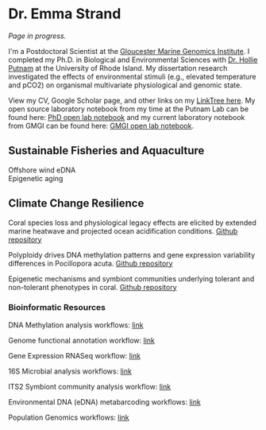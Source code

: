 # Dr. Emma Strand

*Page in progress.*

I'm a Postdoctoral Scientist at the [Gloucester Marine Genomics Institute](https://gmgi.org/). I completed my Ph.D. in Biological and Environmental Sciences with [Dr. Hollie Putnam](http://putnamlab.com/) at the University of Rhode Island. My dissertation research investigated the effects of environmental stimuli (e.g., elevated temperature and pCO2) on organismal multivariate physiological and genomic state. 

View my CV, Google Scholar page, and other links on my [LinkTree here](https://linktr.ee/emmastrand). My open source laboratory notebook from my time at the Putnam Lab can be found here: [PhD open lab notebook](https://emmastrand.github.io/EmmaStrand_Notebook) and my current laboratory notebook from GMGI can be found here: [GMGI open lab notebook](https://github.com/emmastrand/GMGI_Notebook). 

## Sustainable Fisheries and Aquaculture

Offshore wind eDNA  
Epigenetic aging

## Climate Change Resilience

Coral species loss and physiological legacy effects are elicited by extended marine heatwave and projected ocean acidification conditions. [Github repository](https://github.com/hputnam/Acclim_Dynamics)

Polyploidy drives DNA methylation patterns and gene expression variability differences in Pocillopora acuta. [Github repository](https://github.com/emmastrand/Ploidy_methylation/tree/main)

Epigenetic mechanisms and symbiont communities underlying tolerant and non-tolerant phenotypes in coral. [Github repository](https://github.com/hputnam/HI_Bleaching_Timeseries/tree/main/Dec-July-2019-analysis)

### Bioinformatic Resources

DNA Methylation analysis workflows: [link](https://github.com/emmastrand/EmmaStrand_Notebook/blob/master/_posts/2022-08-24-DNA-Methylation-Analysis-Central-Working-Document.md) 

Genome functional annotation workflow: [link](https://github.com/emmastrand/EmmaStrand_Notebook/blob/master/_posts/2022-11-02-M.capitata-Genome-v3-Functional-Annotation.md)

Gene Expression RNASeq workflow: [link](https://github.com/emmastrand/EmmaStrand_Notebook/blob/master/_posts/2022-02-03-KBay-Bleaching-Pairs-RNASeq-Pipeline-Analysis.md)

16S Microbial analysis workflows: [link](https://github.com/emmastrand/EmmaStrand_Notebook/blob/master/_posts/2022-02-22-16S-Analysis-Central-Working-Document.md)

ITS2 Symbiont community analysis workflow: [link](https://github.com/emmastrand/EmmaStrand_Notebook/blob/master/_posts/2022-07-05-Holobiont-Integration-ITS2-Pipeline-2022.md)

Environmental DNA (eDNA) metabarcoding workflows: [link](https://gmgi-fisheries.github.io/resources/)

Population Genomics workflows: [link](https://gmgi-fisheries.github.io/resources/)



